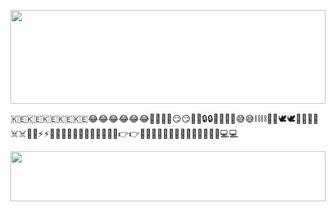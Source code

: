 
<p align="center">
  <img src="https://i.imgur.com/dBaSKWF.gif" height="150" width="100%">
</p>
🇰🇪🇰🇪🇰🇪🇰🇪🇰🇪😂😂😂😂😂😂🚀🚀🚀🚀😏😏🔥🔥🔒🔒🚁🚁🤕🤕😅😅⛓️⛓️🤣🤣🕊️🕊️🔫🔫🔏🔏☠️☠️🌟🌟⚡⚡👾👾✅✅🫳🫳🤑🤑🤦‍♂️🤦‍♂️👉👉🤧🤧✊✊🖕🖕🤗🤗💯💯👨‍💻👨‍💻💻💻

<p align="center">
  <img src="https://i.imgur.com/dBaSKWF.gif" height="80" width="100%">
</p>

<!---
SilverTosh/SilverTosh is a ✨ special ✨ repository because its `README.md` (this file) appears on your GitHub profile.
You can click the Preview link to take a look at your changes.
--->
